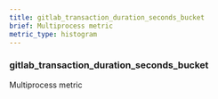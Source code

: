 ```yaml
---
title: gitlab_transaction_duration_seconds_bucket
brief: Multiprocess metric
metric_type: histogram
---
```

### gitlab_transaction_duration_seconds_bucket

Multiprocess metric